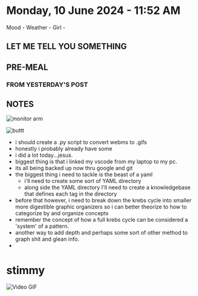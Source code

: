 # Monday, 10 June 2024 - 11:52 AM
 Mood -
 Weather -
 Girl -

 ## LET ME TELL YOU SOMETHING 

 ## PRE-MEAL 

### FROM YESTERDAY'S POST

 ## NOTES

![monitor arm](image-2.png)

![buttt](image.png)

- i should create a .py script to convert webms to .gifs
- honestly i probably already have some
- i did a lot today...jesus. 
- biggest thing is that i linked my vscode from my laptop to my pc. 
- its all being backed up now thru google and git
- the biggest thing i need to tackle is the beast of a yaml
  - i'll need to create some sort of YAML directory 
  - along side the YAML directory I'll need to create a knowledgebase that defines each tag in the directory
- before that however, i need to break down the krebs cycle into smaller more digestible graphic organizers so i can better theorize to how to categorize by and organize concepts
- remember the concept of how a full krebs cycle can be considered a 'system' of a pattern. 
- another way to add depth and perhaps some sort of other method to graph shit and glean info. 
- 

 # stimmy

![Video GIF](H:/My%20Google%20Drive/.OBSIDIAN%20VAULT/.DevLog/.devlog.entries/.entries/.entries/.entriesassets/1717876657649283.gif)


